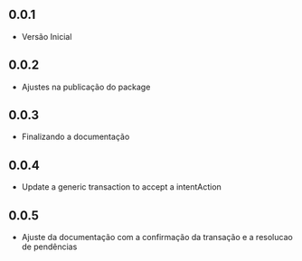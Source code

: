 ## 0.0.1

* Versão Inicial

## 0.0.2

* Ajustes na publicação do package

## 0.0.3

* Finalizando a documentação

## 0.0.4

* Update a generic transaction to accept a intentAction

## 0.0.5

* Ajuste da documentação com a confirmação da transação e a resolucao de pendências